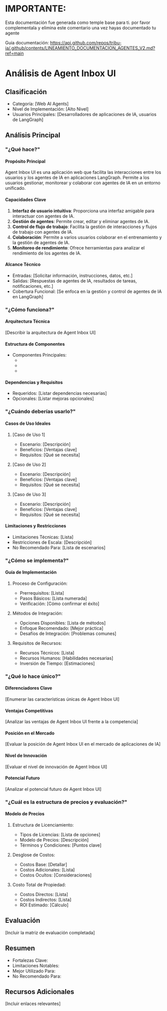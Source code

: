 # IMPORTANTE:

Esta documentación fue generada como temple base para ti. por favor complementala y elimina este comentario una vez hayas documentado tu agente

Guia documentación: https://api.github.com/repos/tribu-ia/.github/contents/LINEAMIENTO_DOCUMENTACION_AGENTES_V2.md?ref=main


# Análisis de Agent Inbox UI

## Clasificación
- Categoría: [Web AI Agents]
- Nivel de Implementación: [Alto Nivel]
- Usuarios Principales: [Desarrolladores de aplicaciones de IA, usuarios de LangGraph]

## Análisis Principal

### "¿Qué hace?"

#### Propósito Principal
Agent Inbox UI es una aplicación web que facilita las interacciones entre los usuarios y los agentes de IA en aplicaciones LangGraph. Permite a los usuarios gestionar, monitorear y colaborar con agentes de IA en un entorno unificado.

#### Capacidades Clave
1. **Interfaz de usuario intuitiva**: Proporciona una interfaz amigable para interactuar con agentes de IA.
2. **Gestión de agentes**: Permite crear, editar y eliminar agentes de IA.
3. **Control de flujo de trabajo**: Facilita la gestión de interacciones y flujos de trabajo con agentes de IA.
4. **Colaboración**: Permite a varios usuarios colaborar en el entrenamiento y la gestión de agentes de IA.
5. **Monitoreo de rendimiento**: Ofrece herramientas para analizar el rendimiento de los agentes de IA.

#### Alcance Técnico
- Entradas: [Solicitar información, instrucciones, datos, etc.]
- Salidas: [Respuestas de agentes de IA, resultados de tareas, notificaciones, etc.]
- Cobertura Funcional: [Se enfoca en la gestión y control de agentes de IA en LangGraph]

### "¿Cómo funciona?"

#### Arquitectura Técnica
[Describir la arquitectura de Agent Inbox UI]

#### Estructura de Componentes
- Componentes Principales:
  - [Componente 1]: [Propósito]
  - [Componente 2]: [Propósito]
  - [Componente 3]: [Propósito]

#### Dependencias y Requisitos
- Requeridos: [Listar dependencias necesarias]
- Opcionales: [Listar mejoras opcionales]

### "¿Cuándo deberías usarlo?"

#### Casos de Uso Ideales
1. [Caso de Uso 1]
   - Escenario: [Descripción]
   - Beneficios: [Ventajas clave]
   - Requisitos: [Qué se necesita]

2. [Caso de Uso 2]
   - Escenario: [Descripción]
   - Beneficios: [Ventajas clave]
   - Requisitos: [Qué se necesita]

3. [Caso de Uso 3]
   - Escenario: [Descripción]
   - Beneficios: [Ventajas clave]
   - Requisitos: [Qué se necesita]

#### Limitaciones y Restricciones
- Limitaciones Técnicas: [Lista]
- Restricciones de Escala: [Descripción]
- No Recomendado Para: [Lista de escenarios]

### "¿Cómo se implementa?"

#### Guía de Implementación
1. Proceso de Configuración:
   - Prerrequisitos: [Lista]
   - Pasos Básicos: [Lista numerada]
   - Verificación: [Cómo confirmar el éxito]

2. Métodos de Integración:
   - Opciones Disponibles: [Lista de métodos]
   - Enfoque Recomendado: [Mejor práctica]
   - Desafíos de Integración: [Problemas comunes]

3. Requisitos de Recursos:
   - Recursos Técnicos: [Lista]
   - Recursos Humanos: [Habilidades necesarias]
   - Inversión de Tiempo: [Estimaciones]

### "¿Qué lo hace único?"

#### Diferenciadores Clave
[Enumerar las características únicas de Agent Inbox UI]

#### Ventajas Competitivas
[Analizar las ventajas de Agent Inbox UI frente a la competencia]

#### Posición en el Mercado
[Evaluar la posición de Agent Inbox UI en el mercado de aplicaciones de IA]

#### Nivel de Innovación
[Evaluar el nivel de innovación de Agent Inbox UI]

#### Potencial Futuro
[Analizar el potencial futuro de Agent Inbox UI]

### "¿Cuál es la estructura de precios y evaluación?"

#### Modelo de Precios
1. Estructura de Licenciamiento:
   - Tipos de Licencias: [Lista de opciones]
   - Modelo de Precios: [Descripción]
   - Términos y Condiciones: [Puntos clave]

2. Desglose de Costos:
   - Costos Base: [Detallar]
   - Costos Adicionales: [Lista]
   - Costos Ocultos: [Consideraciones]

3. Costo Total de Propiedad:
   - Costos Directos: [Lista]
   - Costos Indirectos: [Lista]
   - ROI Estimado: [Cálculo]

## Evaluación

[Incluir la matriz de evaluación completada]

## Resumen

- Fortalezas Clave:
- Limitaciones Notables:
- Mejor Utilizado Para:
- No Recomendado Para:

## Recursos Adicionales

[Incluir enlaces relevantes]

